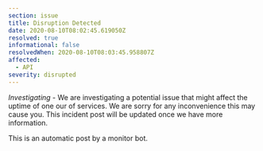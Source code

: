 ```yaml
---
section: issue
title: Disruption Detected
date: 2020-08-10T08:02:45.619050Z
resolved: true
informational: false
resolvedWhen: 2020-08-10T08:03:45.958807Z
affected:
  - API
severity: disrupted
---
```

*Investigating* - We are investigating a potential issue that might affect the uptime of one our of services. We are sorry for any inconvenience this may cause you. This incident post will be updated once we have more information.

This is an automatic post by a monitor bot.
        